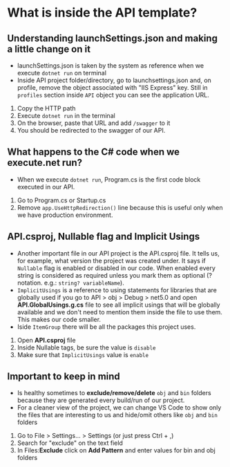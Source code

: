 # What is inside the API template? 

## Understanding launchSettings.json and making a little change on it
- launchSettings.json is taken by the system as reference when we execute ``dotnet run`` on terminal  
- Inside API project folder/directory, go to launchsettings.json and, on profile, remove the object associated with "IIS Express" key. Still in ``profiles`` section inside ``API`` object you can see the application URL.  
1. Copy the HTTP path
2. Execute ``dotnet run`` in the terminal
3. On the browser, paste that URL and add ``/swagger`` to it
4. You should be redirected to the swagger of our API. 

## What happens to the C# code when we execute.net run?
- When we execute ``dotnet run``, Program.cs is the first code block executed in our API. 
1. Go to Program.cs or Startup.cs
2. Remove ``app.UseHttpRedirection()`` line because this is useful only when we have production environment. 

## API.csproj, Nullable flag and Implicit Usings 
- Another important file in our API project is the API.csproj file. It tells us, for example, what version the project was created under. It says if ``Nullable`` flag is enabled or disabled in our code. When enabled every string is considered as required unless you mark them as optional (? notation. e.g.: ``string? variableName``).  
- ``ImplicitUsings`` is a reference to using statements for libraries that are globally used if you go to API > obj > Debug > net5.0 and open **API.GlobalUsings.g.cs** file to see all implicit usings that will be globally available and we don't need to mention them inside the file to use them. This makes our code smaller. 
- Iside ``ItemGroup`` there will be all the packages this project uses.  
1. Open **API.csproj** file 
2. Inside Nullable tags, be sure the value is ``disable``
3. Make sure that ``ImplicitUsings`` value is ``enable`` 

## Important to keep in mind 
- Is healthy sometimes to **exclude/remove/delete** ``obj`` and ``bin`` folders because they are generated every build/run of our project. 
- For a cleaner view of the project, we can change VS Code to show only the files that are interesting to us and hide/omit others like ``obj`` and ``bin`` folders 
1. Go to File > Settings... > Settings (or just press Ctrl + ,)
2. Search for "exclude" on the text field
3. In Files:**Exclude** click on **Add Pattern** and enter values for bin and obj folders  